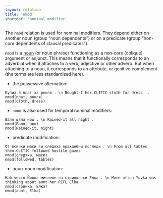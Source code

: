```yaml
---
layout: relation
title: 'nmod'
shortdef: 'nominal modifier'
---
```


The `nmod` relation is used for nominal modifiers. They depend either
on another noun (group “noun dependents”) or on a predicate (group
“non-core dependents of clausal predicates”).

`nmod` is a [noun](u-pos/NOUN) (or noun phrase) functioning as a
non-core (oblique) argument or adjunct.
This means that it functionally corresponds to an adverbial when it attaches to a verb, adjective or other adverb.
But when attaching to a noun, it corresponds to an attribute, or genitive complement (the terms are less standardized here).


- the possessive alternation:

~~~ sdparse
Купих й плат за рокля . \n Bought-I her.CLITIC cloth for dress  .
nmod(плат, рокля)
nmod(cloth, dress)
~~~

- `nmod` is also used for temporal nominal modifiers:

~~~ sdparse
Валя цяла нощ . \n Rained-it all night .
nmod(Валя, нощ)
nmod(Rained-it, night)
~~~

- predicate modification:

~~~ sdparse
От всички маси ги следяха враждебни погледи . \n From all tables them.CLITIC followed hostile gazes  .
nmod(следяха, маси)
nmod(followed, tables)
~~~

- noun-noun modification:

~~~ sdparse
Най-често Йовка мислеше за стринка си Елка . \n More-often Yovka was-thinking about aunt her.REFL Elka  .
nmod(стринка, Елка)
nmod(aunt, Elka)
~~~
